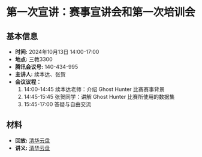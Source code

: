 # 第一次宣讲：赛事宣讲会和第一次培训会

## 基本信息

- **时间:** 2024年10月13日 14:00-17:00
- **地点:** 三教3300
- **腾讯会议号:** 140-434-995
- **主讲人:** 续本达、张贺
- **会议议程：**
  1. 14:00-14:45 续本达老师：介绍 Ghost Hunter 比赛赛事背景
  2. 14:45-15:45 张贺同学：讲解 Ghost Hunter 比赛所使用的数据集
  3. 15:45-17:00 答疑与自由交流

## 材料

- **回放:** [清华云盘](https://cloud.tsinghua.edu.cn/d/209ceaad4bad469cbd1b/)
- **讲义:** [清华云盘](https://cloud.tsinghua.edu.cn/d/5a46fbc0759640f48f13/)

